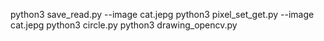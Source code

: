 python3 save_read.py --image cat.jepg
python3 pixel_set_get.py --image cat.jepg
python3 circle.py
python3 drawing_opencv.py